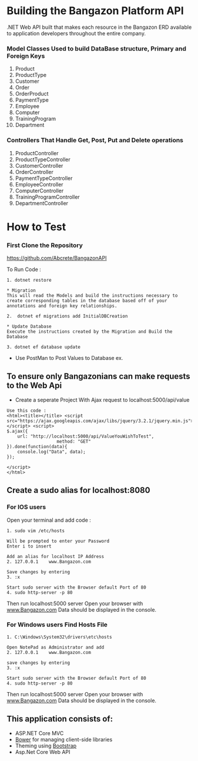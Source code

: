 # Building the Bangazon Platform API



 .NET Web API  built that makes each resource in the Bangazon ERD available to application developers throughout the entire company.


### Model Classes Used to build DataBase structure, Primary and Foreign Keys

1. Product
1. ProductType
1. Customer
1. Order
1. OrderProduct
1. PaymentType
1. Employee
1. Computer
1. TrainingProgram
1. Department

### Controllers That Handle Get, Post, Put and Delete operations
1. ProductController
1. ProductTypeController
1. CustomerController
1. OrderController
1. PaymentTypeController
1. EmployeeController
1. ComputerController
1. TrainingProgramController
1. DepartmentController

# How to Test 
### First Clone the Repository 
https://github.com/Abcrete/BangazonAPI

To Run Code :
```
1. dotnet restore

* Migration
This will read the Models and build the instructions necessary to create corresponding tables in the database based off of your annotations and foreign key relationships.

2.  dotnet ef migrations add InitialDBCreation

* Update Database
Execute the instructions created by the Migration and Build the Database

3. dotnet ef database update
```

* Use PostMan to Post Values to Database
ex.


## To ensure only Bangazonians can make requests to the Web Api
* Create a seperate Project With Ajax request to localhost:5000/api/value
```
Use this code :
<html><title></title> <script src="https://ajax.googleapis.com/ajax/libs/jquery/3.2.1/jquery.min.js"></script> <script>
$.ajax({
    url: "http://localhost:5000/api/ValueYouWishToTest",
                   method: "GET"
}).done(function(data){
    console.log("Data", data);
});

</script>
</html>
```


## Create a sudo alias for localhost:8080
### For IOS users
Open your terminal and add code :
```
1. sudo vim /etc/hosts

Will be prompted to enter your Password
Enter i to insert

Add an alias for localhost IP Address
2. 127.0.0.1    www.Bangazon.com

Save changes by entering 
3. :x

Start sudo server with the Browser default Port of 80
4. sudo http-server -p 80
```
Then run localhost:5000 server
Open your browser with www.Bangazon.com
Data should be displayed in the console.


### For Windows users Find Hosts File
```
1. C:\Windows\System32\drivers\etc\hosts

Open NotePad as Administrator and add 
2. 127.0.0.1    www.Bangazon.com

save changes by entering 
3. :x

Start sudo server with the Browser default Port of 80
4. sudo http-server -p 80
```

Then run localhost:5000 server
Open your browser with www.Bangazon.com
Data should be displayed in the console.


## This application consists of:

*   ASP.NET Core MVC
*   [Bower](https://go.microsoft.com/fwlink/?LinkId=518004) for managing client-side libraries
*   Theming using [Bootstrap](https://go.microsoft.com/fwlink/?LinkID=398939)
*   Asp.Net Core Web API

